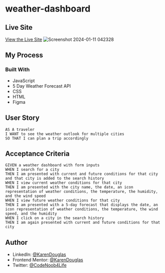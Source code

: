 # weather-dashboard
## Live Site
[View the Live Site](https://karendouglas.github.io/weather-dashboard/)
![Screenshot 2024-01-11 042328](https://github.com/KarenDouglas/weather-dashboard/assets/79128405/ece96254-324f-4e00-81b2-7f57c7d195e0)

## My Process

### Built With
- JavaScript
- 5 Day Weather Forecast API
- CSS
- HTML
- Figma


## User Story

```
AS A traveler
I WANT to see the weather outlook for multiple cities
SO THAT I can plan a trip accordingly
```

## Acceptance Criteria

```
GIVEN a weather dashboard with form inputs
WHEN I search for a city
THEN I am presented with current and future conditions for that city and that city is added to the search history
WHEN I view current weather conditions for that city
THEN I am presented with the city name, the date, an icon representation of weather conditions, the temperature, the humidity, and the wind speed
WHEN I view future weather conditions for that city
THEN I am presented with a 5-day forecast that displays the date, an icon representation of weather conditions, the temperature, the wind speed, and the humidity
WHEN I click on a city in the search history
THEN I am again presented with current and future conditions for that city
```

## Author

- LinkedIn: [@KarenDouglas](https://www.linkedin.com/in/karen-douglas-344974246/)
- Frontend Mentor: [@KarenDouglas](https://www.frontendmentor.io/profile/KarenDouglas)
- Twitter: [@CodeNoob4Life](https://twitter.com/CodeNoob4Life)
